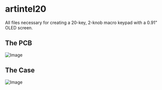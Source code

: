 # artintel20
All files necessary for creating a 20-key, 2-knob macro keypad with a 0.91" OLED screen.
## The PCB
![Image](https://github.com/user-attachments/assets/6f531048-c91b-4121-aa71-44d5bb3f3ad7)
## The Case
![Image](https://github.com/user-attachments/assets/608034a9-c93a-4e43-9e26-1357473501f8)
